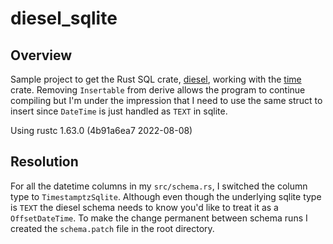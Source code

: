 # diesel_sqlite

## Overview

Sample project to get the Rust SQL crate, [diesel](https://github.com/diesel-rs/diesel), working with the [time](https://github.com/time-rs/time) crate. Removing `Insertable` from derive allows the program to continue compiling but I'm under the impression that I need to use the same struct to insert since `DateTime` is just handled as `TEXT` in sqlite.

Using rustc 1.63.0 (4b91a6ea7 2022-08-08)

## Resolution

For all the datetime columns in my `src/schema.rs`, I switched the column type to `TimestamptzSqlite`. Although even though the underlying sqlite type is `TEXT` the diesel schema needs to know you'd like to treat it as a `OffsetDateTime`. To make the change permanent between schema runs I created the `schema.patch` file in the root directory.
